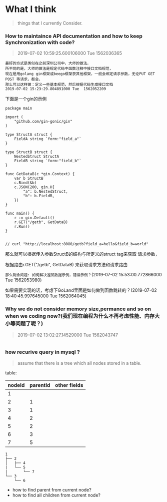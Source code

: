 # What I think

> things that I currently Consider.

###  How to maintaince API documentation and how to keep Synchronization with code? 
> 2019-07-02 10:59:25.600106000 Tue  1562036365

```text
最好的方式是类似在之前深圳公司中，大师的做法，
所不同的是，大师的做法是规定代码中函数注释中接口文档规范，
现在是用golang gin框架或beego框架获其他框架，一般会绑定请求参数，无论PUT GET POST 等请求，都会，
那么可以这样做：定义一些基本规范，然后根据代码生成接口文档
2019-07-02 15:23:29.804891000 Tue  1562052209
```

下面是一个gin的示例

```golang
package main

import (
    "github.com/gin-gonic/gin"
)

type StructA struct {
    FieldA string `form:"field_a"`
}

type StructB struct {
    NestedStruct StructA
    FieldB string `form:"field_b"`
}

func GetDataB(c *gin.Context) {
    var b StructB
    c.Bind(&b)
    c.JSON(200, gin.H{
        "a": b.NestedStruct,
        "b": b.FieldB,
    })
}

func main() {
    r := gin.Default()
    r.GET("/getb", GetDataB)
    r.Run()
}


// curl "http://localhost:8080/getb?field_a=hello&field_b=world"

```

那么就可以根据传入参数StructB的结构与所定义的struct tag来获取 请求参数，

根据路由r.GET("/getb", GetDataB) 来获取请求方法和请求路由

`那么剩余问题: 如何解决返回数据示例，错误示例？`(2019-07-02 15:53:00.772866000 Tue  1562053980)

如果需要实现的话，考虑下GoLand里面是如何做到函数跳转的？(2019-07-02 18:40:45.997645000 Tue  1562064045)


### Why we do not consider memory size,permance and so on when we coding now?(我们现在编程为什么不再考虑性能、内存大小等问题了呢？)
> 2019-07-02 13:02:27.14529000 Tue  1562043747

```text

```

### how recurive query in mysql ?

> assume that there is a tree which all nodes stored in a table.


table:

| nodeId | parentId | other fields |
| --- | --- | --- |
| 1 |  | | 
| 2 | 1 | 
| 3 | 1 | 
| 4 | 2 |
| 5 | 2 |
| 6 | 3 | 
| 7 | 5

```
1
├── 2
│   ├── 4
|   └── 5
|       └── 7
└── 3
    └── 6
```

- how to find parent from current node?
- how to find all children from current node? 